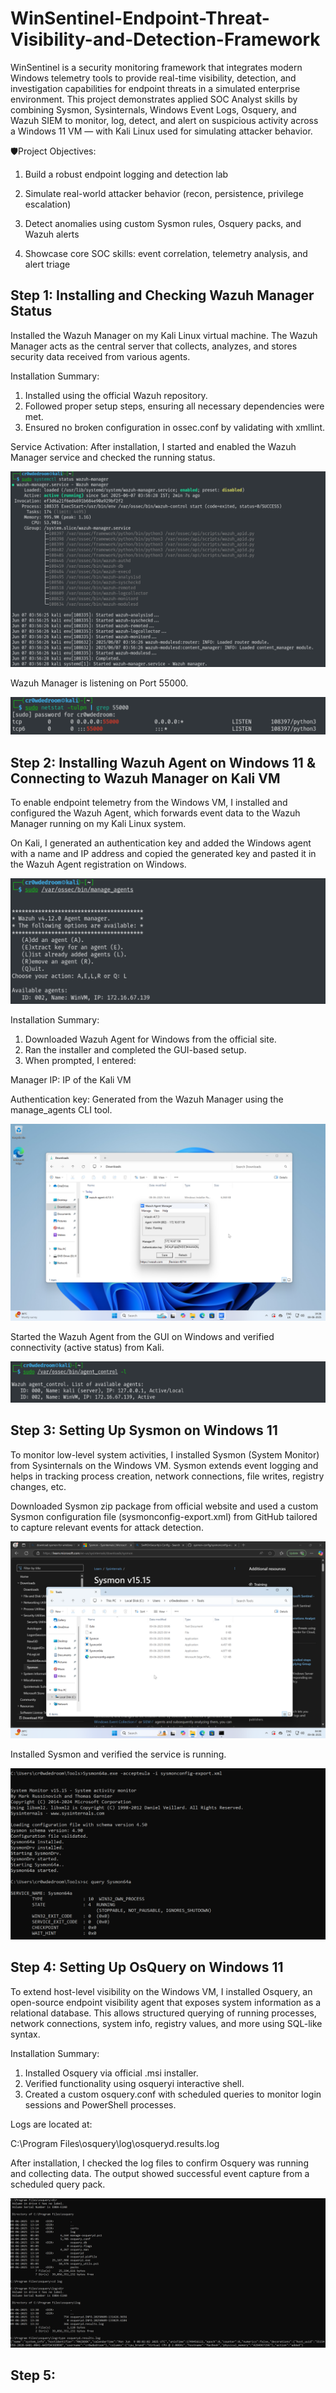# WinSentinel-Endpoint-Threat-Visibility-and-Detection-Framework

WinSentinel is a security monitoring framework that integrates modern Windows telemetry tools to provide real-time visibility, detection, and investigation capabilities for endpoint threats in a simulated enterprise environment.
This project demonstrates applied SOC Analyst skills by combining Sysmon, Sysinternals, Windows Event Logs, Osquery, and Wazuh SIEM to monitor, log, detect, and alert on suspicious activity across a Windows 11 VM — with Kali Linux used for simulating attacker behavior.

🛡️Project Objectives:

1) Build a robust endpoint logging and detection lab

2) Simulate real-world attacker behavior (recon, persistence, privilege escalation)

3) Detect anomalies using custom Sysmon rules, Osquery packs, and Wazuh alerts

4) Showcase core SOC skills: event correlation, telemetry analysis, and alert triage


## Step 1: Installing and Checking Wazuh Manager Status
Installed the Wazuh Manager on my Kali Linux virtual machine. The Wazuh Manager acts as the central server that collects, analyzes, and stores security data received from various agents.

Installation Summary:
1) Installed using the official Wazuh repository.
2) Followed proper setup steps, ensuring all necessary dependencies were met.
3) Ensured no broken configuration in ossec.conf by validating with xmllint.

Service Activation:
After installation, I started and enabled the Wazuh Manager service and checked the running status.

![Wazuh Manager Active Status](screenshots/wazuh-manager-active-status.png)

Wazuh Manager is listening on Port 55000.

![Wazuh Manager Port Listening](screenshots/wazuh-manager-port-listening.png)

## Step 2: Installing Wazuh Agent on Windows 11 & Connecting to Wazuh Manager on Kali VM
To enable endpoint telemetry from the Windows VM, I installed and configured the Wazuh Agent, which forwards event data to the Wazuh Manager running on my Kali Linux system.

On Kali, I generated an authentication key and added the Windows agent with a name and IP address and copied the generated key and pasted it in the Wazuh Agent registration on Windows.

![Wazuh Manager Listed Agents](screenshots/wazuh-manager-listed-agents.png)

Installation Summary:
1) Downloaded Wazuh Agent for Windows from the official site.
2) Ran the installer and completed the GUI-based setup.
3) When prompted, I entered:
 
  Manager IP: IP of the Kali VM 
  
  Authentication key: Generated from the Wazuh Manager using the manage_agents CLI tool.
  
![Wazuh Agent Running Status](screenshots/wazuh-agent-running-status.png)

Started the Wazuh Agent from the GUI on Windows and verified connectivity (active status) from Kali.

![Wazuh Agent Active Status](screenshots/wazuh-agent-active-status.png)

## Step 3: Setting Up Sysmon on Windows 11
To monitor low-level system activities, I installed Sysmon (System Monitor) from Sysinternals on the Windows VM. Sysmon extends event logging and helps in tracking process creation, network connections, file writes, registry changes, etc.

Downloaded Sysmon zip package from official website and used a custom Sysmon configuration file (sysmonconfig-export.xml) from GitHub tailored to capture relevant events for attack detection.

![Sysmon Zip Package and Config File](screenshots/sysmon-zip-package-and-config-file.png)

Installed Sysmon and verified the service is running.

![Sysmon Installation and verification](screenshots/sysmon-intallation-and-verification.png)

## Step 4: Setting Up OsQuery on Windows 11 
To extend host-level visibility on the Windows VM, I installed Osquery, an open-source endpoint visibility agent that exposes system information as a relational database. This allows structured querying of running processes, network connections, system info, registry values, and more using SQL-like syntax.

Installation Summary:
1) Installed Osquery via official .msi installer.
2) Verified functionality using osqueryi interactive shell.
3) Created a custom osquery.conf with scheduled queries to monitor login sessions and PowerShell processes.

Logs are located at:

C:\Program Files\osquery\log\osqueryd.results.log

After installation, I checked the log files to confirm Osquery was running and collecting data. The output showed successful event capture from a scheduled query pack.

![Osquery Verification](screenshots/osquery-verification.png)

## Step 5: 
